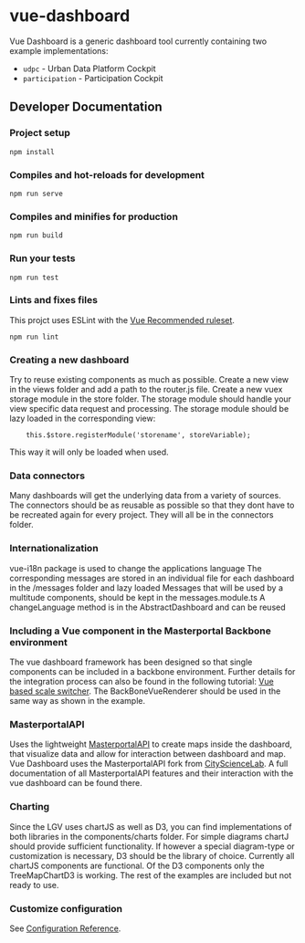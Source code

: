 # vue-dashboard

Vue Dashboard is a generic dashboard tool currently containing two example implementations:
- `udpc` - Urban Data Platform Cockpit
- `participation` - Participation Cockpit

## Developer Documentation

### Project setup
```
npm install
```

### Compiles and hot-reloads for development
```
npm run serve
```

### Compiles and minifies for production
```
npm run build
```

### Run your tests
```
npm run test
```

### Lints and fixes files

This projct uses ESLint with the [Vue Recommended ruleset](https://eslint.vuejs.org/rules/#priority-c-recommended-minimizing-arbitrary-choices-and-cognitive-overhead-for-vue-js-2-x).

```
npm run lint
```

### Creating a new dashboard

Try to reuse existing components as much as possible.
Create a new view in the views folder and add a path to the router.js file.
Create a new vuex storage module in the store folder.
The storage module should handle your view specific data request and processing.
The storage module should be lazy loaded in the corresponding view:
```
    this.$store.registerModule('storename', storeVariable);
```
This way it will only be loaded when used.


### Data connectors

Many dashboards will get the underlying data from a variety of sources.
The connectors should be as reusable as possible so that they dont have to be recreated again for every project.
They will all be in the connectors folder.


### Internationalization

vue-i18n package is used to change the applications language
The corresponding messages are stored in an individual file for each dashboard in the /messages folder and lazy loaded 
Messages that will be used by a multitude components, should be kept in the messages.module.ts
A changeLanguage method is in the AbstractDashboard and can be reused


### Including a Vue component in the Masterportal Backbone environment

The vue dashboard framework has been designed so that single components can be included in a backbone environment.
Further details for the integration process can also be found in the following tutorial:
[Vue based scale switcher](https://bitbucket.org/illD/masterportal-vue/src/dev/doc/03_tutorial_vue_module_scale_switcher.md).
The BackBoneVueRenderer should be used in the same way as shown in the example.

### MasterportalAPI

Uses the lightweight [MasterportalAPI](https://bitbucket.org/geowerkstatt-hamburg/masterportalapi.git) to create maps inside the dashboard, that visualize data and allow for interaction between dashboard and map.
Vue Dashboard uses the MasterportalAPI fork from [CityScienceLab](https://bitbucket.org/dasc3290/masterportalapi-csl.git).
A full documentation of all MasterportalAPI features and their interaction with the vue dashboard can be found there.

### Charting

Since the LGV uses chartJS as well as D3, you can find implementations of both libraries in the components/charts folder.
For simple diagrams chartJ should provide sufficient functionality. If however a special diagram-type or customization is necessary, D3 should be the library of choice.
Currently all chartJS components are functional. Of the D3 components only the TreeMapChartD3 is working. The rest of the examples are included but not ready to use.


### Customize configuration
See [Configuration Reference](https://cli.vuejs.org/config/).
